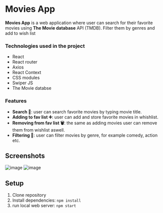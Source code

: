 
# Movies App

**Movies App** is a web application where user can search for their favorite movies using **The Movie database** API (TMDB). Filter them by genres and add to wish list

### Technologies used in the project
- React
- React router
- Axios
- React Context
- CSS modules
- Swiper JS
- The Movie databse

### Features
- **Search :mag_right:**: user can search favorite movies by typing movie title.
- **Adding to fav list :heavy_plus_sign:**: user can add and store favorite movies in whishlist.
- **Removing from fav list :wastebasket:**: the same as adding movies user can remove them from wishlist aswell.
- **Filtering :open_file_folder:**: user can filter movies by genre, for example comedy, action etc.

## Screenshots
![image](https://github.com/user-attachments/assets/636c61a4-176c-445e-a242-c035deba7025)
![image](https://github.com/user-attachments/assets/c579e2ef-ce98-4d24-93c8-ff5e4206fb48)

## Setup
1. Clone repository
2. Install dependencies: `npm install`
3. run local web server: `npm start`
